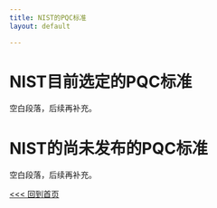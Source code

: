 ```yaml
---
title: NIST的PQC标准
layout: default

---
```

# NIST目前选定的PQC标准
空白段落，后续再补充。

# NIST的尚未发布的PQC标准
空白段落，后续再补充。

[<<< 回到首页](./index)